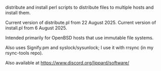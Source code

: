 distribute and install perl scripts to distribute files to multiple hosts and install them.

Current version of distribute.pl from 22 August 2025.
Current version of install.pl from 6 August 2025.

Intended primarily for OpenBSD hosts that use immutable file systems.

Also uses Signify.pm and syslock/sysunlock; I use it with rrsync (in my rsync-tools repo).

Also available at https://www.discord.org/lippard/software/
